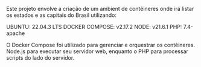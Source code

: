Este projeto envolve a criação de um ambient de contêineres onde irá listar os estados e as capitais do Brasil utilizando:

UBUNTU: 22.04.3 LTS
DOCKER COMPOSE: v2.17.2
NODE: v21.6.1
PHP: 7.4-apache

 

O Docker Compose foi utilizado para gerenciar e orquestrar os contêineres. Node.js para executar seu servidor web, enquanto o PHP para processar scripts do lado do servidor. 
